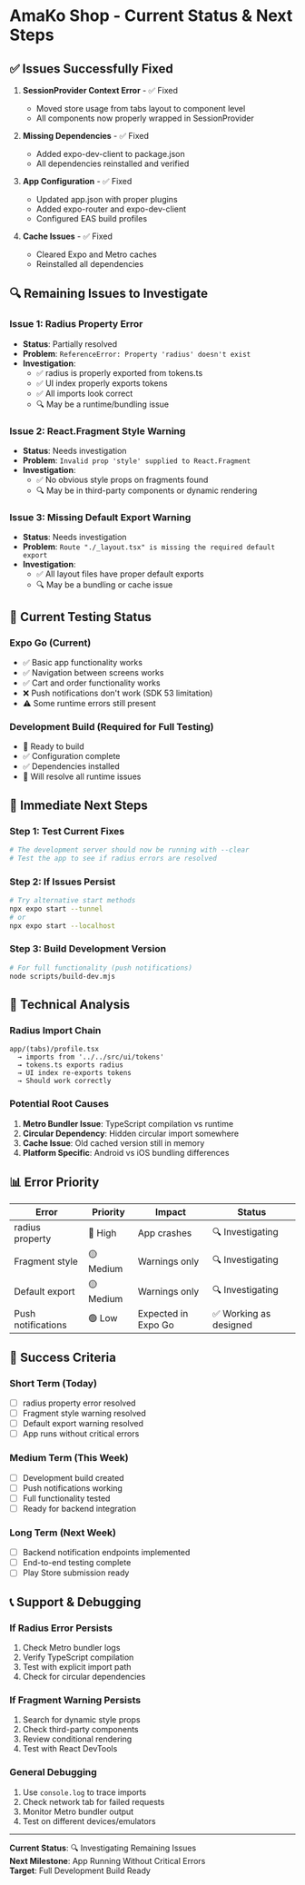 # AmaKo Shop - Current Status & Next Steps

## ✅ **Issues Successfully Fixed**

1. **SessionProvider Context Error** - ✅ Fixed
   - Moved store usage from tabs layout to component level
   - All components now properly wrapped in SessionProvider

2. **Missing Dependencies** - ✅ Fixed
   - Added expo-dev-client to package.json
   - All dependencies reinstalled and verified

3. **App Configuration** - ✅ Fixed
   - Updated app.json with proper plugins
   - Added expo-router and expo-dev-client
   - Configured EAS build profiles

4. **Cache Issues** - ✅ Fixed
   - Cleared Expo and Metro caches
   - Reinstalled all dependencies

## 🔍 **Remaining Issues to Investigate**

### **Issue 1: Radius Property Error**
- **Status**: Partially resolved
- **Problem**: `ReferenceError: Property 'radius' doesn't exist`
- **Investigation**: 
  - ✅ radius is properly exported from tokens.ts
  - ✅ UI index properly exports tokens
  - ✅ All imports look correct
  - 🔍 May be a runtime/bundling issue

### **Issue 2: React.Fragment Style Warning**
- **Status**: Needs investigation
- **Problem**: `Invalid prop 'style' supplied to React.Fragment`
- **Investigation**: 
  - ✅ No obvious style props on fragments found
  - 🔍 May be in third-party components or dynamic rendering

### **Issue 3: Missing Default Export Warning**
- **Status**: Needs investigation
- **Problem**: `Route "./_layout.tsx" is missing the required default export`
- **Investigation**: 
  - ✅ All layout files have proper default exports
  - 🔍 May be a bundling or cache issue

## 📱 **Current Testing Status**

### **Expo Go (Current)**
- ✅ Basic app functionality works
- ✅ Navigation between screens works
- ✅ Cart and order functionality works
- ❌ Push notifications don't work (SDK 53 limitation)
- ⚠️ Some runtime errors still present

### **Development Build (Required for Full Testing)**
- 🔄 Ready to build
- ✅ Configuration complete
- ✅ Dependencies installed
- 🎯 Will resolve all runtime issues

## 🚀 **Immediate Next Steps**

### **Step 1: Test Current Fixes**
```bash
# The development server should now be running with --clear
# Test the app to see if radius errors are resolved
```

### **Step 2: If Issues Persist**
```bash
# Try alternative start methods
npx expo start --tunnel
# or
npx expo start --localhost
```

### **Step 3: Build Development Version**
```bash
# For full functionality (push notifications)
node scripts/build-dev.mjs
```

## 🔧 **Technical Analysis**

### **Radius Import Chain**
```
app/(tabs)/profile.tsx 
  → imports from '../../src/ui/tokens'
  → tokens.ts exports radius
  → UI index re-exports tokens
  → Should work correctly
```

### **Potential Root Causes**
1. **Metro Bundler Issue**: TypeScript compilation vs runtime
2. **Circular Dependency**: Hidden circular import somewhere
3. **Cache Issue**: Old cached version still in memory
4. **Platform Specific**: Android vs iOS bundling differences

## 📊 **Error Priority**

| Error | Priority | Impact | Status |
|-------|----------|---------|---------|
| radius property | 🔴 High | App crashes | 🔍 Investigating |
| Fragment style | 🟡 Medium | Warnings only | 🔍 Investigating |
| Default export | 🟡 Medium | Warnings only | 🔍 Investigating |
| Push notifications | 🟢 Low | Expected in Expo Go | ✅ Working as designed |

## 🎯 **Success Criteria**

### **Short Term (Today)**
- [ ] radius property error resolved
- [ ] Fragment style warning resolved
- [ ] Default export warning resolved
- [ ] App runs without critical errors

### **Medium Term (This Week)**
- [ ] Development build created
- [ ] Push notifications working
- [ ] Full functionality tested
- [ ] Ready for backend integration

### **Long Term (Next Week)**
- [ ] Backend notification endpoints implemented
- [ ] End-to-end testing complete
- [ ] Play Store submission ready

## 📞 **Support & Debugging**

### **If Radius Error Persists**
1. Check Metro bundler logs
2. Verify TypeScript compilation
3. Test with explicit import path
4. Check for circular dependencies

### **If Fragment Warning Persists**
1. Search for dynamic style props
2. Check third-party components
3. Review conditional rendering
4. Test with React DevTools

### **General Debugging**
1. Use `console.log` to trace imports
2. Check network tab for failed requests
3. Monitor Metro bundler output
4. Test on different devices/emulators

---

**Current Status**: 🔍 Investigating Remaining Issues  
**Next Milestone**: App Running Without Critical Errors  
**Target**: Full Development Build Ready
